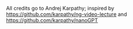 All credits go to Andrej Karpathy; inspired by https://github.com/karpathy/ng-video-lecture and https://github.com/karpathy/nanoGPT